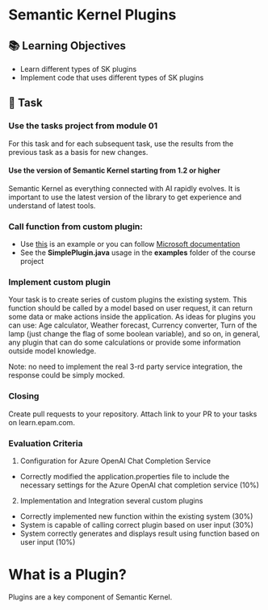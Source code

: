 # Semantic Kernel Plugins

## 📚 Learning Objectives
- Learn different types of SK plugins
- Implement code that uses different types of SK plugins

## 📑 Task

### Use the tasks project from module 01
For this task and for each subsequent task, use the results from the previous task as a basis for new changes.

#### Use the version of Semantic Kernel starting from 1.2 or higher
Semantic Kernel as everything connected with AI rapidly evolves.
It is important to use the latest version of the library to get experience and understand of latest tools.

### Call function from custom plugin:
- Use [this](https://devblogs.microsoft.com/semantic-kernel/using-semantic-kernel-to-create-a-time-plugin-with-java/) is an example or you can follow [Microsoft documentation](https://learn.microsoft.com/en-us/semantic-kernel/concepts/plugins/?pivots=programming-language-java)
- See the **SimplePlugin.java** usage in the **examples** folder of the course project

### Implement custom plugin
Your task is to create series of custom plugins the existing system.
This function should be called by a model based on user request, 
it can return some data or make actions inside the application.
As ideas for plugins you can use:
Age calculator, Weather forecast, Currency converter, Turn of the lamp (just change the flag of some boolean variable),
and so on, in general, any plugin that can do some calculations or provide some information outside model knowledge.

Note: no need to implement the real 3-rd party service integration, the response could be simply mocked.

### Closing
Create pull requests to your repository.
Attach link to your PR to your tasks on learn.epam.com.

### Evaluation Criteria
1. Configuration for Azure OpenAI Chat Completion Service
- Correctly modified the application.properties file to include the necessary settings for the Azure OpenAI chat completion service (10%)

2. Implementation and Integration several custom plugins
- Correctly implemented new function within the existing system (30%)
- System is capable of calling correct plugin based on user input (30%)
- System correctly generates and displays result using function based on user input (10%)

# What is a Plugin?

Plugins are a key component of Semantic Kernel. 

